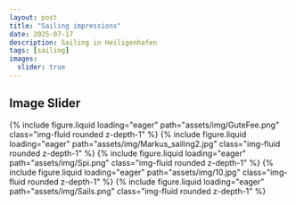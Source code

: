 ```yaml
---
layout: post
title: "Sailing impressions"
date: 2025-07-17
description: Sailing in Heiligenhafen
tags: [sailing]
images:
  slider: true
---
```


## Image Slider

<swiper-container keyboard="true" navigation="true" pagination="true" pagination-clickable="true" pagination-dynamic-bullets="true" rewind="true">
  <swiper-slide>{% include figure.liquid loading="eager" path="assets/img/GuteFee.png" class="img-fluid rounded z-depth-1" %}</swiper-slide>
  <swiper-slide>{% include figure.liquid loading="eager" path="assets/img/Markus_sailing2.jpg" class="img-fluid rounded z-depth-1" %}</swiper-slide>
  <swiper-slide>{% include figure.liquid loading="eager" path="assets/img/Spi.png" class="img-fluid rounded z-depth-1" %}</swiper-slide>
  <swiper-slide>{% include figure.liquid loading="eager" path="assets/img/10.jpg" class="img-fluid rounded z-depth-1" %}</swiper-slide>
  <swiper-slide>{% include figure.liquid loading="eager" path="assets/img/Sails.png" class="img-fluid rounded z-depth-1" %}</swiper-slide>
</swiper-container>
